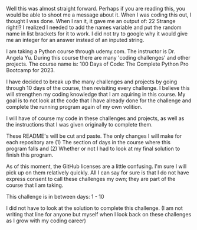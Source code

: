 Well this was almost straight forward. Perhaps if you are reading this, you would be able to shoot me a message about it. When I was coding this out, I thought I was done. When I ran it, it gave me an output of: 22  Strange right!? I realized I needed to add the names variable and put the random name in list brackets for it to work. I did not try to google why it would give me an integer for an answer instead of an inputed string.

I am taking a Python course through udemy.com. The instructor is Dr. Angela Yu. During this course there are many 'coding challenges' and other projects. The course name is: 100 Days of Code: The Complete Python Pro Bootcamp for 2023. 

I have decided to break up the many challenges and projects by going through 10 days of the course, then revisiting every challenge. I believe this will strengthen my coding knowledge that I am aquiring in this course. My goal is to not look at the code that I have already done for the challenge and complete the running program again of my own volition.

I will have of course my code in these challenges and projects, as well as the instructions that I was given originally to complete them.

These README's will be cut and paste. The only changes I will make for each repository are (1) The section of days in the course where this program falls and (2) Whether or not I had to look at my final solution to finish this program.

As of this moment, the GitHub licenses are a little confusing. I'm sure I will pick up on them relatively quickly. All I can say for sure is that I do not have express consent to call these challenges my own; they are part of the course that I am taking.

This challenge is in between days: 1 - 10

I did not have to look at the solution to complete this challenge.
(I am not writing that line for anyone but myself when I look back on these challenges as I grow with my coding career)

